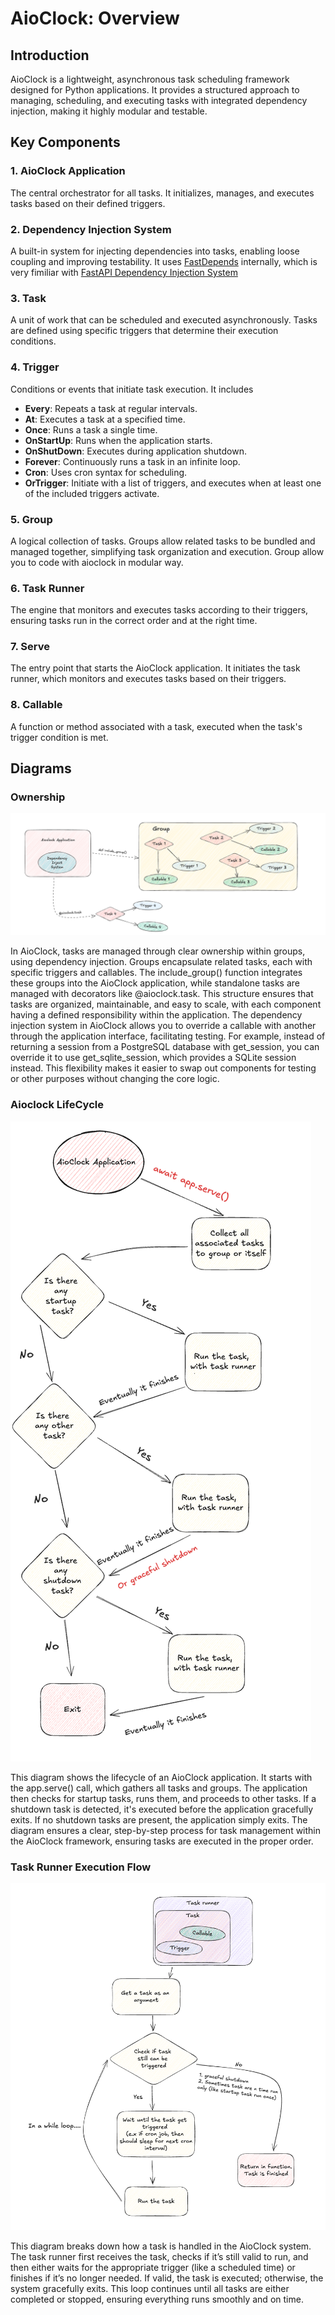 # AioClock: Overview

## Introduction

AioClock is a lightweight, asynchronous task scheduling framework designed for Python applications. It provides a structured approach to managing, scheduling, and executing tasks with integrated dependency injection, making it highly modular and testable.

## Key Components

### 1. AioClock Application

The central orchestrator for all tasks. It initializes, manages, and executes tasks based on their defined triggers.

### 2. Dependency Injection System

A built-in system for injecting dependencies into tasks, enabling loose coupling and improving testability. It uses [FastDepends](https://lancetnik.github.io/FastDepends/) internally, which is very fimiliar with [FastAPI Dependency Injection System](https://fastapi.tiangolo.com/tutorial/dependencies/)

### 3. Task

A unit of work that can be scheduled and executed asynchronously. Tasks are defined using specific triggers that determine their execution conditions.

### 4. Trigger

Conditions or events that initiate task execution. It includes

- **Every**: Repeats a task at regular intervals.
- **At**: Executes a task at a specified time.
- **Once**: Runs a task a single time.
- **OnStartUp**: Runs when the application starts.
- **OnShutDown**: Executes during application shutdown.
- **Forever**: Continuously runs a task in an infinite loop.
- **Cron**: Uses cron syntax for scheduling.
- **OrTrigger**: Initiate with a list of triggers, and executes when at least one of the included triggers activate.

### 5. Group

A logical collection of tasks. Groups allow related tasks to be bundled and managed together, simplifying task organization and execution. Group allow you to code with aioclock in modular way.

### 6. Task Runner

The engine that monitors and executes tasks according to their triggers, ensuring tasks run in the correct order and at the right time.

### 7. Serve

The entry point that starts the AioClock application. It initiates the task runner, which monitors and executes tasks based on their triggers.

### 8. Callable

A function or method associated with a task, executed when the task's trigger condition is met.

## Diagrams

### Ownership

![Ownership Diagram](images/ownership-diagram.png)

In AioClock, tasks are managed through clear ownership within groups, using dependency injection. Groups encapsulate related tasks, each with specific triggers and callables. The include_group() function integrates these groups into the AioClock application, while standalone tasks are managed with decorators like @aioclock.task. This structure ensures that tasks are organized, maintainable, and easy to scale, with each component having a defined responsibility within the application.
The dependency injection system in AioClock allows you to override a callable with another through the application interface, facilitating testing. For example, instead of returning a session from a PostgreSQL database with get_session, you can override it to use get_sqlite_session, which provides a SQLite session instead. This flexibility makes it easier to swap out components for testing or other purposes without changing the core logic.

### Aioclock LifeCycle

![Aioclock LifeCycle](images/lifecycle-diagram.png)

This diagram shows the lifecycle of an AioClock application. It starts with the app.serve() call, which gathers all tasks and groups. The application then checks for startup tasks, runs them, and proceeds to other tasks. If a shutdown task is detected, it's executed before the application gracefully exits. If no shutdown tasks are present, the application simply exits. The diagram ensures a clear, step-by-step process for task management within the AioClock framework, ensuring tasks are executed in the proper order.

### Task Runner Execution Flow

![Task Runner Execution Flow](images/task-runner-diagram.png)

This diagram breaks down how a task is handled in the AioClock system. The task runner first receives the task, checks if it’s still valid to run, and then either waits for the appropriate trigger (like a scheduled time) or finishes if it’s no longer needed. If valid, the task is executed; otherwise, the system gracefully exits. This loop continues until all tasks are either completed or stopped, ensuring everything runs smoothly and on time.
